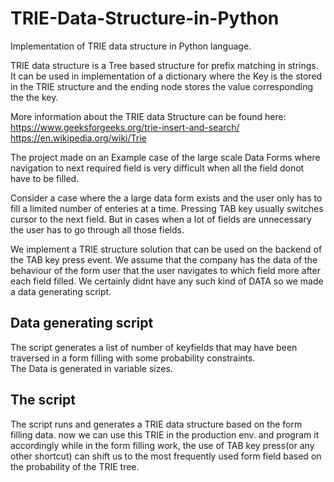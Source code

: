 # TRIE-Data-Structure-in-Python
Implementation of TRIE data structure in Python language.

TRIE data structure is a Tree based structure for prefix matching in strings. It can be used in implementation of a dictionary where the Key is the stored in the TRIE structure and the ending node stores the value corresponding the the key.  

More information about the TRIE data Structure can be found here:
https://www.geeksforgeeks.org/trie-insert-and-search/
https://en.wikipedia.org/wiki/Trie

  The project made on an Example case of the large scale Data Forms where navigation to next required field is very difficult when all the field donot have to be filled. 
  
  Consider a case where the a large data form exists and the user only has to fill a limited number of enteries at a time. Pressing TAB key usually switches cursor to the next field. But in cases when a lot of fields are unnecessary the user has to go through all those fields.
  
  We implement a TRIE structure solution that can be used on the backend of the TAB key press event. We assume that the company has the data of the behaviour of the form user that the user navigates to which field more after each field filled. We certainly didnt have any such kind of DATA so we made a data generating script. 

## Data generating script
The script generates a list of number of keyfields that may have been traversed in a form filling with some probability constraints.  
The Data is generated in variable sizes.

## The script 
The script runs and generates a TRIE data structure based on the form filling data. now we can use this TRIE in the production env. and program it accordingly while in the form filling work, the use of TAB key press(or any other shortcut) can shift us to the most frequently used form field based on the probability of the TRIE tree. 
